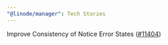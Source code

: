 ```yaml
---
"@linode/manager": Tech Stories
---
```


Improve Consistency of Notice Error States ([#11404](https://github.com/linode/manager/pull/11404))
